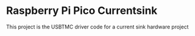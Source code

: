 # Raspberry Pi Pico Currentsink

This project is the USBTMC driver code for a current sink hardware project


